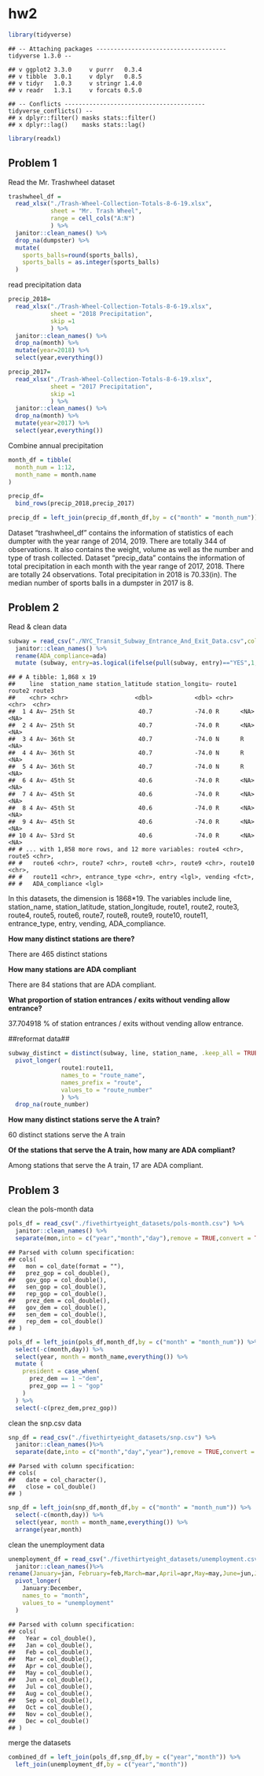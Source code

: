 hw2
================

``` r
library(tidyverse)
```

    ## -- Attaching packages ------------------------------------- tidyverse 1.3.0 --

    ## v ggplot2 3.3.0     v purrr   0.3.4
    ## v tibble  3.0.1     v dplyr   0.8.5
    ## v tidyr   1.0.3     v stringr 1.4.0
    ## v readr   1.3.1     v forcats 0.5.0

    ## -- Conflicts ---------------------------------------- tidyverse_conflicts() --
    ## x dplyr::filter() masks stats::filter()
    ## x dplyr::lag()    masks stats::lag()

``` r
library(readxl)
```

## Problem 1

Read the Mr. Trashwheel dataset

``` r
trashwheel_df = 
  read_xlsx("./Trash-Wheel-Collection-Totals-8-6-19.xlsx",
            sheet = "Mr. Trash Wheel",
            range = cell_cols("A:N")
            ) %>% 
  janitor::clean_names() %>% 
  drop_na(dumpster) %>% 
  mutate(
    sports_balls=round(sports_balls),
    sports_balls = as.integer(sports_balls)
  )
```

read precipitation data

``` r
precip_2018=
  read_xlsx("./Trash-Wheel-Collection-Totals-8-6-19.xlsx",
            sheet = "2018 Precipitation",
            skip =1
            ) %>% 
  janitor::clean_names() %>% 
  drop_na(month) %>% 
  mutate(year=2018) %>% 
  select(year,everything())

precip_2017=
  read_xlsx("./Trash-Wheel-Collection-Totals-8-6-19.xlsx",
            sheet = "2017 Precipitation",
            skip =1
            ) %>% 
  janitor::clean_names() %>% 
  drop_na(month) %>% 
  mutate(year=2017) %>% 
  select(year,everything())
```

Combine annual precipitation

``` r
month_df = tibble(
  month_num = 1:12,
  month_name = month.name
)

precip_df=
  bind_rows(precip_2018,precip_2017)

precip_df = left_join(precip_df,month_df,by = c("month" = "month_num"))
```

Dataset “trashwheel\_df” contains the information of statistics of each
dumpter with the year range of 2014, 2019. There are totally 344 of
observations. It also contains the weight, volume as well as the number
and type of trash collected. Dataset “precip\_data” contains the
information of total precipitation in each month with the year range of
2017, 2018. There are totally 24 observations. Total precipitation in
2018 is 70.33(in). The median number of sports balls in a dumpster in
2017 is 8.

## Problem 2

Read & clean data

``` r
subway = read_csv("./NYC_Transit_Subway_Entrance_And_Exit_Data.csv",col_types = '-ccnnccccccccccccf-f--l---------') %>% 
  janitor::clean_names() %>% 
  rename(ADA_compliance=ada)
  mutate (subway, entry=as.logical(ifelse(pull(subway, entry)=="YES",1, 0))) 
```

    ## # A tibble: 1,868 x 19
    ##    line  station_name station_latitude station_longitu~ route1 route2 route3
    ##    <chr> <chr>                   <dbl>            <dbl> <chr>  <chr>  <chr> 
    ##  1 4 Av~ 25th St                  40.7            -74.0 R      <NA>   <NA>  
    ##  2 4 Av~ 25th St                  40.7            -74.0 R      <NA>   <NA>  
    ##  3 4 Av~ 36th St                  40.7            -74.0 N      R      <NA>  
    ##  4 4 Av~ 36th St                  40.7            -74.0 N      R      <NA>  
    ##  5 4 Av~ 36th St                  40.7            -74.0 N      R      <NA>  
    ##  6 4 Av~ 45th St                  40.6            -74.0 R      <NA>   <NA>  
    ##  7 4 Av~ 45th St                  40.6            -74.0 R      <NA>   <NA>  
    ##  8 4 Av~ 45th St                  40.6            -74.0 R      <NA>   <NA>  
    ##  9 4 Av~ 45th St                  40.6            -74.0 R      <NA>   <NA>  
    ## 10 4 Av~ 53rd St                  40.6            -74.0 R      <NA>   <NA>  
    ## # ... with 1,858 more rows, and 12 more variables: route4 <chr>, route5 <chr>,
    ## #   route6 <chr>, route7 <chr>, route8 <chr>, route9 <chr>, route10 <chr>,
    ## #   route11 <chr>, entrance_type <chr>, entry <lgl>, vending <fct>,
    ## #   ADA_compliance <lgl>

In this datasets, the dimension is 1868\*19. The variables include line,
station\_name, station\_latitude, station\_longitude, route1, route2,
route3, route4, route5, route6, route7, route8, route9, route10,
route11, entrance\_type, entry, vending, ADA\_compliance.

**How many distinct stations are there?**

There are 465 distinct stations

**How many stations are ADA compliant**

There are 84 stations that are ADA compliant.

**What proportion of station entrances / exits without vending allow
entrance?**

37.704918 % of station entrances / exits without vending allow entrance.

\#\#reformat data\#\#

``` r
subway_distinct = distinct(subway, line, station_name, .keep_all = TRUE) %>%  
  pivot_longer(
               route1:route11,
               names_to = "route_name",
               names_prefix = "route",
               values_to = "route_number"
               ) %>% 
  drop_na(route_number)
```

**How many distinct stations serve the A train?**

60 distinct stations serve the A train

**Of the stations that serve the A train, how many are ADA compliant?**

Among stations that serve the A train, 17 are ADA compliant.

## Problem 3

clean the pols-month data

``` r
pols_df = read_csv("./fivethirtyeight_datasets/pols-month.csv") %>% 
  janitor::clean_names() %>% 
  separate(mon,into = c("year","month","day"),remove = TRUE,convert = TRUE)
```

    ## Parsed with column specification:
    ## cols(
    ##   mon = col_date(format = ""),
    ##   prez_gop = col_double(),
    ##   gov_gop = col_double(),
    ##   sen_gop = col_double(),
    ##   rep_gop = col_double(),
    ##   prez_dem = col_double(),
    ##   gov_dem = col_double(),
    ##   sen_dem = col_double(),
    ##   rep_dem = col_double()
    ## )

``` r
pols_df = left_join(pols_df,month_df,by = c("month" = "month_num")) %>% 
  select(-c(month,day)) %>% 
  select(year, month = month_name,everything()) %>% 
  mutate (
    president = case_when(
      prez_dem == 1 ~"dem",
      prez_gop == 1 ~ "gop"
    )
  ) %>% 
  select(-c(prez_dem,prez_gop))
```

clean the snp.csv data

``` r
snp_df = read_csv("./fivethirtyeight_datasets/snp.csv") %>% 
  janitor::clean_names()%>% 
  separate(date,into = c("month","day","year"),remove = TRUE,convert = TRUE)
```

    ## Parsed with column specification:
    ## cols(
    ##   date = col_character(),
    ##   close = col_double()
    ## )

``` r
snp_df = left_join(snp_df,month_df,by = c("month" = "month_num")) %>% 
  select(-c(month,day)) %>% 
  select(year, month = month_name,everything()) %>% 
  arrange(year,month)
```

clean the unemployment data

``` r
unemployment_df = read_csv("./fivethirtyeight_datasets/unemployment.csv") %>% 
  janitor::clean_names()%>% 
rename(January=jan, February=feb,March=mar,April=apr,May=may,June=jun,July=jul,August=aug,September=sep,October=oct,November=nov,December=dec) %>% 
  pivot_longer(
    January:December,
    names_to = "month",
    values_to = "unemployment"
  )
```

    ## Parsed with column specification:
    ## cols(
    ##   Year = col_double(),
    ##   Jan = col_double(),
    ##   Feb = col_double(),
    ##   Mar = col_double(),
    ##   Apr = col_double(),
    ##   May = col_double(),
    ##   Jun = col_double(),
    ##   Jul = col_double(),
    ##   Aug = col_double(),
    ##   Sep = col_double(),
    ##   Oct = col_double(),
    ##   Nov = col_double(),
    ##   Dec = col_double()
    ## )

merge the datasets

``` r
combined_df = left_join(pols_df,snp_df,by = c("year","month")) %>% 
  left_join(unemployment_df,by = c("year","month"))
```
